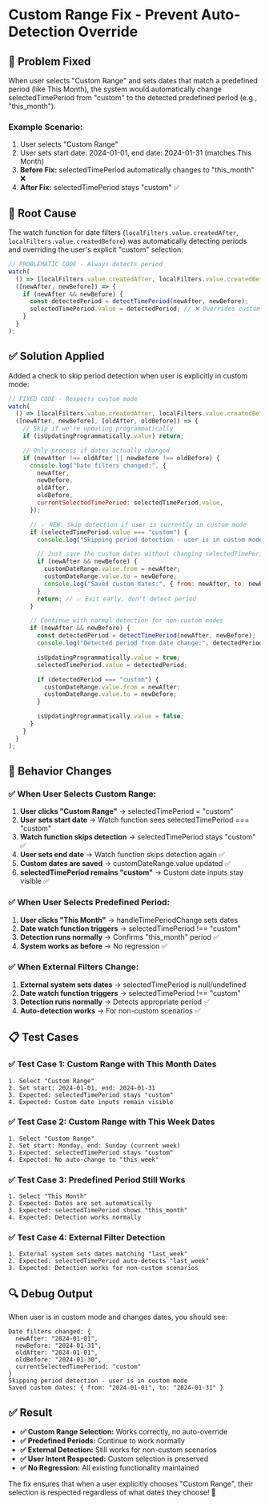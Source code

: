 # Custom Range Fix - Prevent Auto-Detection Override

## 🎯 **Problem Fixed**

When user selects "Custom Range" and sets dates that match a predefined period (like This Month), the system would automatically change selectedTimePeriod from "custom" to the detected predefined period (e.g., "this_month").

### **Example Scenario:**

1. User selects "Custom Range"
2. User sets start date: 2024-01-01, end date: 2024-01-31 (matches This Month)
3. **Before Fix:** selectedTimePeriod automatically changes to "this_month" ❌
4. **After Fix:** selectedTimePeriod stays "custom" ✅

## 🔧 **Root Cause**

The watch function for date filters (`localFilters.value.createdAfter`, `localFilters.value.createdBefore`) was automatically detecting periods and overriding the user's explicit "custom" selection:

```javascript
// PROBLEMATIC CODE - Always detects period
watch(
  () => [localFilters.value.createdAfter, localFilters.value.createdBefore],
  ([newAfter, newBefore]) => {
    if (newAfter && newBefore) {
      const detectedPeriod = detectTimePeriod(newAfter, newBefore);
      selectedTimePeriod.value = detectedPeriod; // ❌ Overrides custom selection
    }
  }
);
```

## ✅ **Solution Applied**

Added a check to skip period detection when user is explicitly in custom mode:

```javascript
// FIXED CODE - Respects custom mode
watch(
  () => [localFilters.value.createdAfter, localFilters.value.createdBefore],
  ([newAfter, newBefore], [oldAfter, oldBefore]) => {
    // Skip if we're updating programmatically
    if (isUpdatingProgrammatically.value) return;

    // Only process if dates actually changed
    if (newAfter !== oldAfter || newBefore !== oldBefore) {
      console.log("Date filters changed:", {
        newAfter,
        newBefore,
        oldAfter,
        oldBefore,
        currentSelectedTimePeriod: selectedTimePeriod.value,
      });

      // ✅ NEW: Skip detection if user is currently in custom mode
      if (selectedTimePeriod.value === "custom") {
        console.log("Skipping period detection - user is in custom mode");

        // Just save the custom dates without changing selectedTimePeriod
        if (newAfter && newBefore) {
          customDateRange.value.from = newAfter;
          customDateRange.value.to = newBefore;
          console.log("Saved custom dates:", { from: newAfter, to: newBefore });
        }
        return; // ✅ Exit early, don't detect period
      }

      // Continue with normal detection for non-custom modes
      if (newAfter && newBefore) {
        const detectedPeriod = detectTimePeriod(newAfter, newBefore);
        console.log("Detected period from date change:", detectedPeriod);

        isUpdatingProgrammatically.value = true;
        selectedTimePeriod.value = detectedPeriod;

        if (detectedPeriod === "custom") {
          customDateRange.value.from = newAfter;
          customDateRange.value.to = newBefore;
        }

        isUpdatingProgrammatically.value = false;
      }
    }
  }
);
```

## 🎯 **Behavior Changes**

### **✅ When User Selects Custom Range:**

1. **User clicks "Custom Range"** → selectedTimePeriod = "custom"
2. **User sets start date** → Watch function sees selectedTimePeriod === "custom"
3. **Watch function skips detection** → selectedTimePeriod stays "custom" ✅
4. **User sets end date** → Watch function skips detection again ✅
5. **Custom dates are saved** → customDateRange.value updated ✅
6. **selectedTimePeriod remains "custom"** → Custom date inputs stay visible ✅

### **✅ When User Selects Predefined Period:**

1. **User clicks "This Month"** → handleTimePeriodChange sets dates
2. **Date watch function triggers** → selectedTimePeriod !== "custom"
3. **Detection runs normally** → Confirms "this_month" period ✅
4. **System works as before** → No regression ✅

### **✅ When External Filters Change:**

1. **External system sets dates** → selectedTimePeriod is null/undefined
2. **Date watch function triggers** → selectedTimePeriod !== "custom"
3. **Detection runs normally** → Detects appropriate period ✅
4. **Auto-detection works** → For non-custom scenarios ✅

## 📋 **Test Cases**

### **✅ Test Case 1: Custom Range with This Month Dates**

```
1. Select "Custom Range"
2. Set start: 2024-01-01, end: 2024-01-31
3. Expected: selectedTimePeriod stays "custom"
4. Expected: Custom date inputs remain visible
```

### **✅ Test Case 2: Custom Range with This Week Dates**

```
1. Select "Custom Range"
2. Set start: Monday, end: Sunday (current week)
3. Expected: selectedTimePeriod stays "custom"
4. Expected: No auto-change to "this_week"
```

### **✅ Test Case 3: Predefined Period Still Works**

```
1. Select "This Month"
2. Expected: Dates are set automatically
3. Expected: selectedTimePeriod shows "this_month"
4. Expected: Detection works normally
```

### **✅ Test Case 4: External Filter Detection**

```
1. External system sets dates matching "last_week"
2. Expected: selectedTimePeriod auto-detects "last_week"
3. Expected: Detection works for non-custom scenarios
```

## 🔍 **Debug Output**

When user is in custom mode and changes dates, you should see:

```
Date filters changed: {
  newAfter: "2024-01-01",
  newBefore: "2024-01-31",
  oldAfter: "2024-01-01",
  oldBefore: "2024-01-30",
  currentSelectedTimePeriod: "custom"
}
Skipping period detection - user is in custom mode
Saved custom dates: { from: "2024-01-01", to: "2024-01-31" }
```

## ✅ **Result**

- **✅ Custom Range Selection:** Works correctly, no auto-override
- **✅ Predefined Periods:** Continue to work normally
- **✅ External Detection:** Still works for non-custom scenarios
- **✅ User Intent Respected:** Custom selection is preserved
- **✅ No Regression:** All existing functionality maintained

The fix ensures that when a user explicitly chooses "Custom Range", their selection is respected regardless of what dates they choose! 🎯
